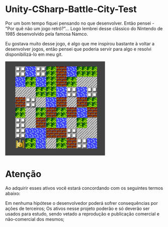 # Unity-CSharp-Battle-City-Test


Por um bom tempo fiquei pensando no que desenvolver.
Então pensei - "Por quê não um jogo retrô?"...
Logo lembrei desse clássico do Nintendo de 1985 desenvolvido pela famosa Namco.

Eu gostava muito desse jogo, é algo que me inspirou bastante à voltar a desenvolver jogos, então pensei que poderia servir para algo e resolvi disponibilizá-lo em meu git.


![alt tag](https://raw.githubusercontent.com/BrunoS3D/Unity-CSharp-Battle-City-Test/master/image.png)


# Atenção
Ao adquirir esses ativos você estará concordando com os seguintes termos abaixo:

Em nenhuma hipótese o desenvolvedor poderá sofrer consequências por ações de terceiros;
Os ativos nesse projeto poderão e só deverão ser usados para estudo, sendo vetado a reprodução e publicação comercial e não-comercial dos mesmos;

